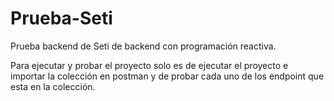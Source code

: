 # Prueba-Seti
Prueba backend de Seti de backend con programación reactiva.

Para ejecutar y probar el proyecto solo es de ejecutar el proyecto e importar la colección en postman y de probar cada uno de los endpoint que esta en la colección. 

